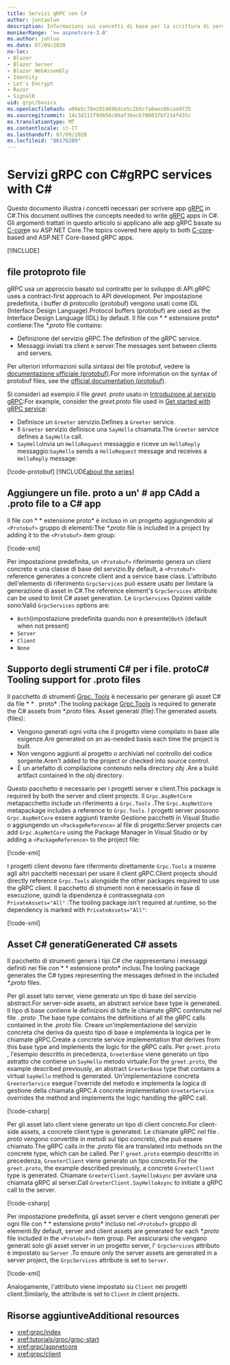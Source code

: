 ```yaml
---
title: Servizi gRPC con C#
author: juntaoluo
description: Informazioni sui concetti di base per la scrittura di servizi gRPC con C#.
monikerRange: '>= aspnetcore-3.0'
ms.author: johluo
ms.date: 07/09/2020
no-loc:
- Blazor
- Blazor Server
- Blazor WebAssembly
- Identity
- Let's Encrypt
- Razor
- SignalR
uid: grpc/basics
ms.openlocfilehash: a99e5c78e291469bdce5c2b5cfa6eec86caa9735
ms.sourcegitcommit: 14c3d111f9d656c86af36ecb786037bf214f435c
ms.translationtype: MT
ms.contentlocale: it-IT
ms.lasthandoff: 07/09/2020
ms.locfileid: "86176289"
---
```

# <a name="grpc-services-with-c"></a><span data-ttu-id="cdfa3-103">Servizi gRPC con C\#</span><span class="sxs-lookup"><span data-stu-id="cdfa3-103">gRPC services with C\#</span></span>

<span data-ttu-id="cdfa3-104">Questo documento illustra i concetti necessari per scrivere app [gRPC](https://grpc.io/docs/guides/) in C#.</span><span class="sxs-lookup"><span data-stu-id="cdfa3-104">This document outlines the concepts needed to write [gRPC](https://grpc.io/docs/guides/) apps in C#.</span></span> <span data-ttu-id="cdfa3-105">Gli argomenti trattati in questo articolo si applicano alle app gRPC basate su [C-core](https://grpc.io/blog/grpc-stacks)e su ASP.NET Core.</span><span class="sxs-lookup"><span data-stu-id="cdfa3-105">The topics covered here apply to both [C-core](https://grpc.io/blog/grpc-stacks)-based and ASP.NET Core-based gRPC apps.</span></span>

[!INCLUDE[](~/includes/gRPCazure.md)]

## <a name="proto-file"></a><span data-ttu-id="cdfa3-106">file proto</span><span class="sxs-lookup"><span data-stu-id="cdfa3-106">proto file</span></span>

<span data-ttu-id="cdfa3-107">gRPC usa un approccio basato sul contratto per lo sviluppo di API.</span><span class="sxs-lookup"><span data-stu-id="cdfa3-107">gRPC uses a contract-first approach to API development.</span></span> <span data-ttu-id="cdfa3-108">Per impostazione predefinita, i buffer di protocollo (protobuf) vengono usati come IDL (Interface Design Language).</span><span class="sxs-lookup"><span data-stu-id="cdfa3-108">Protocol buffers (protobuf) are used as the Interface Design Language (IDL) by default.</span></span> <span data-ttu-id="cdfa3-109">Il file con \* \* estensione proto\* contiene:</span><span class="sxs-lookup"><span data-stu-id="cdfa3-109">The *\*.proto* file contains:</span></span>

* <span data-ttu-id="cdfa3-110">Definizione del servizio gRPC.</span><span class="sxs-lookup"><span data-stu-id="cdfa3-110">The definition of the gRPC service.</span></span>
* <span data-ttu-id="cdfa3-111">Messaggi inviati tra client e server.</span><span class="sxs-lookup"><span data-stu-id="cdfa3-111">The messages sent between clients and servers.</span></span>

<span data-ttu-id="cdfa3-112">Per ulteriori informazioni sulla sintassi dei file protobuf, vedere la [documentazione ufficiale (protobuf)](https://developers.google.com/protocol-buffers/docs/proto3).</span><span class="sxs-lookup"><span data-stu-id="cdfa3-112">For more information on the syntax of protobuf files, see the [official documentation (protobuf)](https://developers.google.com/protocol-buffers/docs/proto3).</span></span>

<span data-ttu-id="cdfa3-113">Si consideri ad esempio il file *greet. proto* usato in [Introduzione al servizio gRPC](xref:tutorials/grpc/grpc-start):</span><span class="sxs-lookup"><span data-stu-id="cdfa3-113">For example, consider the *greet.proto* file used in [Get started with gRPC service](xref:tutorials/grpc/grpc-start):</span></span>

* <span data-ttu-id="cdfa3-114">Definisce un `Greeter` servizio.</span><span class="sxs-lookup"><span data-stu-id="cdfa3-114">Defines a `Greeter` service.</span></span>
* <span data-ttu-id="cdfa3-115">Il `Greeter` servizio definisce una `SayHello` chiamata.</span><span class="sxs-lookup"><span data-stu-id="cdfa3-115">The `Greeter` service defines a `SayHello` call.</span></span>
* <span data-ttu-id="cdfa3-116">`SayHello`Invia un `HelloRequest` messaggio e riceve un `HelloReply` messaggio:</span><span class="sxs-lookup"><span data-stu-id="cdfa3-116">`SayHello` sends a `HelloRequest` message and receives a `HelloReply` message:</span></span>

[!code-protobuf[](~/tutorials/grpc/grpc-start/sample/GrpcGreeter/Protos/greet.proto)]
[!INCLUDE[about the series](~/includes/code-comments-loc.md)]

## <a name="add-a-proto-file-to-a-c-app"></a><span data-ttu-id="cdfa3-117">Aggiungere un file. proto a un' \# app C</span><span class="sxs-lookup"><span data-stu-id="cdfa3-117">Add a .proto file to a C\# app</span></span>

<span data-ttu-id="cdfa3-118">Il file con \* \* estensione proto\* è incluso in un progetto aggiungendolo al `<Protobuf>` gruppo di elementi:</span><span class="sxs-lookup"><span data-stu-id="cdfa3-118">The *\*.proto* file is included in a project by adding it to the `<Protobuf>` item group:</span></span>

[!code-xml[](~/tutorials/grpc/grpc-start/sample/GrpcGreeter/GrpcGreeter.csproj?highlight=2&range=7-9)]

<span data-ttu-id="cdfa3-119">Per impostazione predefinita, un `<Protobuf>` riferimento genera un client concreto e una classe di base del servizio.</span><span class="sxs-lookup"><span data-stu-id="cdfa3-119">By default, a `<Protobuf>` reference generates a concrete client and a service base class.</span></span> <span data-ttu-id="cdfa3-120">L'attributo dell'elemento di riferimento `GrpcServices` può essere usato per limitare la generazione di asset in C#.</span><span class="sxs-lookup"><span data-stu-id="cdfa3-120">The reference element's `GrpcServices` attribute can be used to limit C# asset generation.</span></span> <span data-ttu-id="cdfa3-121">Le `GrpcServices` Opzioni valide sono:</span><span class="sxs-lookup"><span data-stu-id="cdfa3-121">Valid `GrpcServices` options are:</span></span>

* <span data-ttu-id="cdfa3-122">`Both`(impostazione predefinita quando non è presente)</span><span class="sxs-lookup"><span data-stu-id="cdfa3-122">`Both` (default when not present)</span></span>
* `Server`
* `Client`
* `None`

## <a name="c-tooling-support-for-proto-files"></a><span data-ttu-id="cdfa3-123">Supporto degli strumenti C# per i file. proto</span><span class="sxs-lookup"><span data-stu-id="cdfa3-123">C# Tooling support for .proto files</span></span>

<span data-ttu-id="cdfa3-124">Il pacchetto di strumenti [Grpc. Tools](https://www.nuget.org/packages/Grpc.Tools/) è necessario per generare gli asset C# da file \* \* . proto\* .</span><span class="sxs-lookup"><span data-stu-id="cdfa3-124">The tooling package [Grpc.Tools](https://www.nuget.org/packages/Grpc.Tools/) is required to generate the C# assets from *\*.proto* files.</span></span> <span data-ttu-id="cdfa3-125">Asset generati (file):</span><span class="sxs-lookup"><span data-stu-id="cdfa3-125">The generated assets (files):</span></span>

* <span data-ttu-id="cdfa3-126">Vengono generati ogni volta che il progetto viene compilato in base alle esigenze.</span><span class="sxs-lookup"><span data-stu-id="cdfa3-126">Are generated on an as-needed basis each time the project is built.</span></span>
* <span data-ttu-id="cdfa3-127">Non vengono aggiunti al progetto o archiviati nel controllo del codice sorgente.</span><span class="sxs-lookup"><span data-stu-id="cdfa3-127">Aren't added to the project or checked into source control.</span></span>
* <span data-ttu-id="cdfa3-128">È un artefatto di compilazione contenuto nella directory *obj* .</span><span class="sxs-lookup"><span data-stu-id="cdfa3-128">Are a build artifact contained in the *obj* directory.</span></span>

<span data-ttu-id="cdfa3-129">Questo pacchetto è necessario per i progetti server e client.</span><span class="sxs-lookup"><span data-stu-id="cdfa3-129">This package is required by both the server and client projects.</span></span> <span data-ttu-id="cdfa3-130">Il `Grpc.AspNetCore` metapacchetto include un riferimento a `Grpc.Tools` .</span><span class="sxs-lookup"><span data-stu-id="cdfa3-130">The `Grpc.AspNetCore` metapackage includes a reference to `Grpc.Tools`.</span></span> <span data-ttu-id="cdfa3-131">I progetti server possono `Grpc.AspNetCore` essere aggiunti tramite Gestione pacchetti in Visual Studio o aggiungendo un `<PackageReference>` al file di progetto:</span><span class="sxs-lookup"><span data-stu-id="cdfa3-131">Server projects can add `Grpc.AspNetCore` using the Package Manager in Visual Studio or by adding a `<PackageReference>` to the project file:</span></span>

[!code-xml[](~/tutorials/grpc/grpc-start/sample/GrpcGreeter/GrpcGreeter.csproj?highlight=1&range=12)]

<span data-ttu-id="cdfa3-132">I progetti client devono fare riferimento direttamente `Grpc.Tools` a insieme agli altri pacchetti necessari per usare il client gRPC.</span><span class="sxs-lookup"><span data-stu-id="cdfa3-132">Client projects should directly reference `Grpc.Tools` alongside the other packages required to use the gRPC client.</span></span> <span data-ttu-id="cdfa3-133">Il pacchetto di strumenti non è necessario in fase di esecuzione, quindi la dipendenza è contrassegnata con `PrivateAssets="All"` :</span><span class="sxs-lookup"><span data-stu-id="cdfa3-133">The tooling package isn't required at runtime, so the dependency is marked with `PrivateAssets="All"`:</span></span>

[!code-xml[](~/tutorials/grpc/grpc-start/sample/GrpcGreeterClient/GrpcGreeterClient.csproj?highlight=3&range=9-11)]

## <a name="generated-c-assets"></a><span data-ttu-id="cdfa3-134">Asset C# generati</span><span class="sxs-lookup"><span data-stu-id="cdfa3-134">Generated C# assets</span></span>

<span data-ttu-id="cdfa3-135">Il pacchetto di strumenti genera i tipi C# che rappresentano i messaggi definiti nei file con \* \* estensione proto\* inclusi.</span><span class="sxs-lookup"><span data-stu-id="cdfa3-135">The tooling package generates the C# types representing the messages defined in the included *\*.proto* files.</span></span>

<span data-ttu-id="cdfa3-136">Per gli asset lato server, viene generato un tipo di base del servizio abstract.</span><span class="sxs-lookup"><span data-stu-id="cdfa3-136">For server-side assets, an abstract service base type is generated.</span></span> <span data-ttu-id="cdfa3-137">Il tipo di base contiene le definizioni di tutte le chiamate gRPC contenute nel file *. proto* .</span><span class="sxs-lookup"><span data-stu-id="cdfa3-137">The base type contains the definitions of all the gRPC calls contained in the *.proto* file.</span></span> <span data-ttu-id="cdfa3-138">Creare un'implementazione del servizio concreta che deriva da questo tipo di base e implementa la logica per le chiamate gRPC.</span><span class="sxs-lookup"><span data-stu-id="cdfa3-138">Create a concrete service implementation that derives from this base type and implements the logic for the gRPC calls.</span></span> <span data-ttu-id="cdfa3-139">Per `greet.proto` , l'esempio descritto in precedenza, `GreeterBase` viene generato un tipo astratto che contiene un `SayHello` metodo virtuale.</span><span class="sxs-lookup"><span data-stu-id="cdfa3-139">For the `greet.proto`, the example described previously, an abstract `GreeterBase` type that contains a virtual `SayHello` method is generated.</span></span> <span data-ttu-id="cdfa3-140">Un'implementazione concreta `GreeterService` esegue l'override del metodo e implementa la logica di gestione della chiamata gRPC.</span><span class="sxs-lookup"><span data-stu-id="cdfa3-140">A concrete implementation `GreeterService` overrides the method and implements the logic handling the gRPC call.</span></span>

[!code-csharp[](~/tutorials/grpc/grpc-start/sample/GrpcGreeter/Services/GreeterService.cs?name=snippet)]

<span data-ttu-id="cdfa3-141">Per gli asset lato client viene generato un tipo di client concreto.</span><span class="sxs-lookup"><span data-stu-id="cdfa3-141">For client-side assets, a concrete client type is generated.</span></span> <span data-ttu-id="cdfa3-142">Le chiamate gRPC nel file *. proto* vengono convertite in metodi sul tipo concreto, che può essere chiamato.</span><span class="sxs-lookup"><span data-stu-id="cdfa3-142">The gRPC calls in the *.proto* file are translated into methods on the concrete type, which can be called.</span></span> <span data-ttu-id="cdfa3-143">Per l' `greet.proto` esempio descritto in precedenza, `GreeterClient` viene generato un tipo concreto.</span><span class="sxs-lookup"><span data-stu-id="cdfa3-143">For the `greet.proto`, the example described previously, a concrete `GreeterClient` type is generated.</span></span> <span data-ttu-id="cdfa3-144">Chiamare `GreeterClient.SayHelloAsync` per avviare una chiamata gRPC al server.</span><span class="sxs-lookup"><span data-stu-id="cdfa3-144">Call `GreeterClient.SayHelloAsync` to initiate a gRPC call to the server.</span></span>

[!code-csharp[](~/tutorials/grpc/grpc-start/sample/GrpcGreeterClient/Program.cs?name=snippet)]

<span data-ttu-id="cdfa3-145">Per impostazione predefinita, gli asset server e client vengono generati per ogni file con \* \* estensione proto\* incluso nel `<Protobuf>` gruppo di elementi.</span><span class="sxs-lookup"><span data-stu-id="cdfa3-145">By default, server and client assets are generated for each *\*.proto* file included in the `<Protobuf>` item group.</span></span> <span data-ttu-id="cdfa3-146">Per assicurarsi che vengano generati solo gli asset server in un progetto server, l' `GrpcServices` attributo è impostato su `Server` .</span><span class="sxs-lookup"><span data-stu-id="cdfa3-146">To ensure only the server assets are generated in a server project, the `GrpcServices` attribute is set to `Server`.</span></span>

[!code-xml[](~/tutorials/grpc/grpc-start/sample/GrpcGreeter/GrpcGreeter.csproj?highlight=2&range=7-9)]

<span data-ttu-id="cdfa3-147">Analogamente, l'attributo viene impostato su `Client` nei progetti client.</span><span class="sxs-lookup"><span data-stu-id="cdfa3-147">Similarly, the attribute is set to `Client` in client projects.</span></span>

## <a name="additional-resources"></a><span data-ttu-id="cdfa3-148">Risorse aggiuntive</span><span class="sxs-lookup"><span data-stu-id="cdfa3-148">Additional resources</span></span>

* <xref:grpc/index>
* <xref:tutorials/grpc/grpc-start>
* <xref:grpc/aspnetcore>
* <xref:grpc/client>
